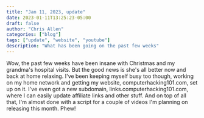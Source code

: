 ```yaml
---
title: "Jan 11, 2023, update"
date: 2023-01-11T13:25:23-05:00
draft: false
author: "Chris Allen"
categories: ["blog"]
tags: ["update", "website", "youtube"]
description: "What has been going on the past few weeks"
---
```


Wow, the past few weeks have been insane with Christmas and my grandma's hospital visits. But the good news is she's all better now and back at home relaxing. I've been keeping myself busy too though, working on my home network and getting my website, computerhacking101.com, set up on it. I've even got a new subdomain, links.computerhacking101.com, where I can easily update affiliate links and other stuff. And on top of all that, I'm almost done with a script for a couple of videos I'm planning on releasing this month. Phew!
